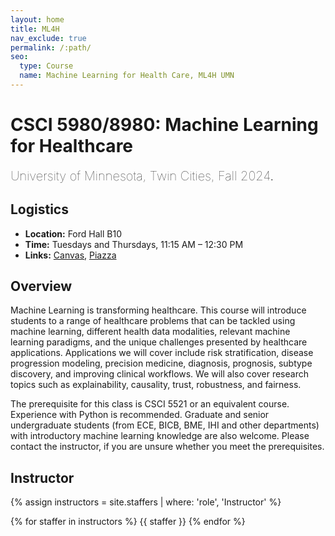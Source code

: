 ```yaml
---
layout: home
title: ML4H
nav_exclude: true
permalink: /:path/
seo:
  type: Course
  name: Machine Learning for Health Care, ML4H UMN
---
```


# CSCI 5980/8980: Machine Learning for Healthcare 
<span style="font-weight: lighter; font-size: 20px">University of Minnesota, Twin Cities, Fall 2024</span>.

## Logistics

  <ul>
        <li><strong>Location:</strong> 	Ford Hall B10</li>
        <li><strong>Time:</strong> Tuesdays and Thursdays, 11:15 AM – 12:30 PM</li>
        <li><strong>Links:</strong> 
          <a href="https://canvas.umn.edu/courses/460731" target="_blank">Canvas</a>, 
          <a href="https://piazza.com/class/m0bt6eyctbt56" target="_blank">Piazza</a>
        </li>
  </ul>


## Overview

Machine Learning is transforming healthcare. This course will introduce students to a range of healthcare problems that can be tackled using machine learning, different health data modalities, relevant machine learning paradigms, and the unique challenges presented by healthcare applications. Applications we will cover include risk stratification, disease progression modeling, precision medicine, diagnosis, prognosis, subtype discovery, and improving clinical workflows. We will also cover research topics such as explainability, causality, trust, robustness, and fairness.

The prerequisite for this class is CSCI 5521 or an equivalent course. Experience with Python is recommended. Graduate and senior undergraduate students (from ECE, BICB, BME, IHI and other departments) with introductory machine learning knowledge are also welcome. Please contact the instructor, if you are unsure whether you meet the prerequisites.


## Instructor

<div>

{% assign instructors = site.staffers | where: 'role', 'Instructor' %}
<div class="role">
  {% for staffer in instructors %}
  {{ staffer }}
  {% endfor %}

</div>

